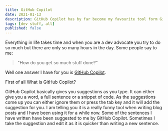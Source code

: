 ```yaml
---
title: GitHub Copilot
date: 2021-01-13
description: GitHub Copilot has by far become my favourite tool form GitHub and here is why I love it so much, how much it has helped me and how you can get access.
tags: [dev stuff, all]
published: false
---
```


Everything in life takes time and when you are a dev advocate you try to do so much but there are only so many hours in the day. Some people say to me:

> "How do you get so much stuff done?"

Well one answer I have for you is [GitHub Copilot](https://copilot.github.com/).

First of all What is GitHub Copilot?

GitHub Copilot basically gives you suggestions as you type. It can either give you a word, a full sentence or a snippet of code. As the suggestions come up you can either ignore them or press the tab key and it will add the suggestion for you. I am telling you it is a really funny tool when writing blog posts and I have been using it for a while now. Some of the sentences I have written have been suggested to me by GitHub Copilot. Sometimes I take the suggestion and edit it as it is quicker than writing a new sentence.
